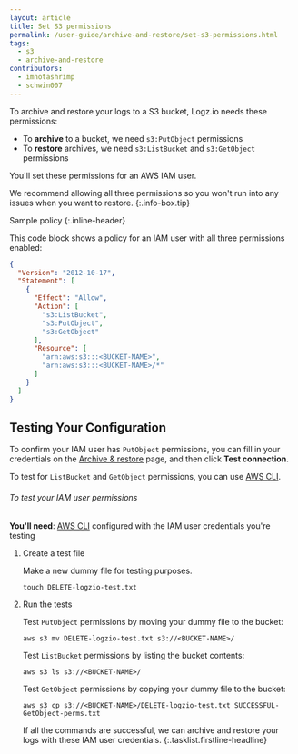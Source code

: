 ```yaml
---
layout: article
title: Set S3 permissions
permalink: /user-guide/archive-and-restore/set-s3-permissions.html
tags:
  - s3
  - archive-and-restore
contributors:
  - imnotashrimp
  - schwin007
---
```


To archive and restore your logs to a S3 bucket,
Logz.io needs these permissions:

* To **archive** to a bucket, we need `s3:PutObject` permissions
* To **restore** archives, we need `s3:ListBucket` and `s3:GetObject` permissions

You'll set these permissions for an AWS IAM user.

  We recommend allowing all three permissions so you won't run into any issues when you want to restore.
  {:.info-box.tip}

Sample policy
{:.inline-header}

This code block shows a policy for an IAM user with all three permissions enabled:

```json
{
  "Version": "2012-10-17",
  "Statement": [
    {
      "Effect": "Allow",
      "Action": [
        "s3:ListBucket",
        "s3:PutObject",
        "s3:GetObject"
      ],
      "Resource": [
        "arn:aws:s3:::<BUCKET-NAME>",
        "arn:aws:s3:::<BUCKET-NAME>/*"
      ]
    }
  ]
}
```

## Testing Your Configuration

To confirm your IAM user has `PutObject` permissions,
you can fill in your credentials on the [Archive & restore](https://app.logz.io/#/dashboard/tools/archive-and-restore) page,
and then click **Test connection**.

To test for `ListBucket` and `GetObject` permissions, you can use [AWS CLI](https://docs.aws.amazon.com/cli/latest/userguide/cli-chap-install.html).

###### To test your IAM user permissions

**You'll need**:
[AWS CLI](https://docs.aws.amazon.com/cli/latest/userguide/cli-chap-install.html) configured with the IAM user credentials you're testing

1.  Create a test file

    Make a new dummy file for testing purposes.

    ```shell
    touch DELETE-logzio-test.txt
    ```

2.  Run the tests

    Test `PutObject` permissions by moving your dummy file to the bucket:

    ```shell
    aws s3 mv DELETE-logzio-test.txt s3://<BUCKET-NAME>/
    ```

    Test `ListBucket` permissions by listing the bucket contents:

    ```shell
    aws s3 ls s3://<BUCKET-NAME>/
    ```

    Test `GetObject` permissions by copying your dummy file to the bucket:

    ```shell
    aws s3 cp s3://<BUCKET-NAME>/DELETE-logzio-test.txt SUCCESSFUL-GetObject-perms.txt
    ```

    If all the commands are successful, we can archive and restore your logs with these IAM user credentials.
{:.tasklist.firstline-headline}
